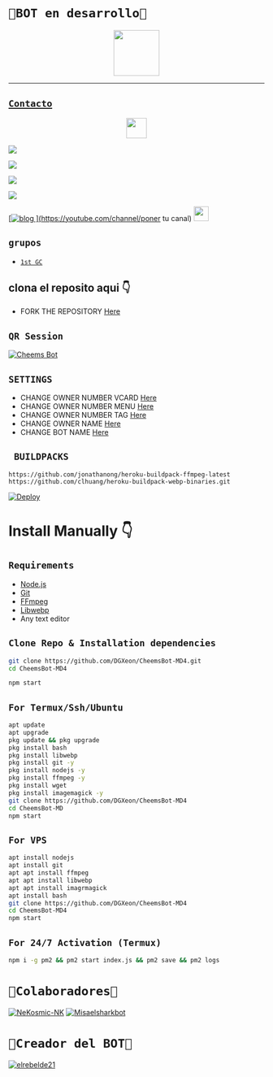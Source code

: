 # `👑BOT en desarrollo👑`
<p align="center"> 
  <a href="https://github.com/NeKosmic-NK"><img src="http://readme-typing-svg.herokuapp.com?font=mono&size=17&duration=4000&color=F7B11B&center=falso&vCenter=falso&lines=PRUEBA-BOT-MD++%F0%9F%92%96;Gracias+por+visitar+este+repositorio.+%F0%9F%92%96" height="90px"
</p>

-------

## ```Contacto```
<p align="center">
<a href="https://github.com/NeKosmic-NK"><img src="http://readme-typing-svg.herokuapp.com?font=mono&size=14&duration=3000&color=ABF7BB&center=verdadero&vCenter=verdadero&lines=Solo+escr%C3%ADba+si+tiene+dudas." height="40px"
</p>
  
<a href="https://wa.me/56977774748"><img src="https://img.shields.io/badge/Contacto creador-25D366?style=for-the-badge&logo=whatsapp&logoColor=white" />

<a href="https://wa.me/51935116539"><img src="https://img.shields.io/badge/Contacto desarrollo-25D366?style=for-the-badge&logo=whatsapp&logoColor=white" />

<a href="https://wa.me/34623442554"><img src="https://img.shields.io/badge/Contacto desarrollo-25D366?style=for-the-badge&logo=whatsapp&logoColor=white" />

<a href="https://chat.whatsapp.com/Byyrc8RJnUkJw6vvUgsbDF"><img src="https://img.shields.io/badge/Join Official GC-25D366?style=for-the-badge&logo=whatsapp&logoColor=white" />

[![blog](https://img.shields.io/badge/YouTube-FF0000?style=for-the-badge&logo=youtube&logoColor=white)
](https://youtube.com/channel/poner tu canal)  <img src="https://github.com/siegrin/siegrin/blob/main/Assets/powerup.gif" height="29px">

## ```grupos```

- [`1st GC`](https://chat.whatsapp.com/Byyrc8RJnUkJw6vvUgsbDF)

## clona el reposito aqui 👇

- FORK THE REPOSITORY [Here](https://github.com/DGXeon/CheemsBot-MD4/fork)

## `QR Session`
[![Cheems Bot](https://repl.it/badge/github/quiec/whatsasena)](https://replit.com/@DGXeon/Cheems-Bot-Multi-Device-Qr-Code-Generator?output%20only=1&lite=1#index.js)

## `SETTINGS`

- CHANGE OWNER NUMBER VCARD [Here](https://github.com/DGXeon/CheemsBot-MD4/blob/master/settings.js#L58)
- CHANGE OWNER NUMBER MENU [Here](https://github.com/DGXeon/CheemsBot-MD4/blob/master/settings.js#L65)
- CHANGE OWNER NUMBER TAG [Here](https://github.com/DGXeon/CheemsBot-MD4/blob/master/settings.js#L66)
- CHANGE OWNER NAME [Here](https://github.com/DGXeon/CheemsBot-MD4/blob/master/settings.js#L59)
- CHANGE BOT NAME [Here](https://github.com/DGXeon/CheemsBot-MD4/blob/master/settings.js#L67)

## ` BUILDPACKS`

```
https://github.com/jonathanong/heroku-buildpack-ffmpeg-latest
https://github.com/clhuang/heroku-buildpack-webp-binaries.git
```

[![Deploy](https://www.herokucdn.com/deploy/button.svg)](https://heroku.com/deploy?template=https://github.com/DGXeon/CheemsBot-MD4/)

# Install Manually 👇
## `Requirements`
* [Node.js](https://nodejs.org/en/)
* [Git](https://git-scm.com/downloads)
* [FFmpeg](https://github.com/BtbN/FFmpeg-Builds/releases/download/autobuild-2020-12-08-13-03/ffmpeg-n4.3.1-26-gca55240b8c-win64-gpl-4.3.zip)
* [Libwebp](https://developers.google.com/speed/webp/download)
* Any text editor
## `Clone Repo & Installation dependencies`
```bash
git clone https://github.com/DGXeon/CheemsBot-MD4.git
cd CheemsBot-MD4

npm start
```
## `For Termux/Ssh/Ubuntu`
```bash
apt update
apt upgrade
pkg update && pkg upgrade
pkg install bash
pkg install libwebp
pkg install git -y
pkg install nodejs -y 
pkg install ffmpeg -y 
pkg install wget
pkg install imagemagick -y
git clone https://github.com/DGXeon/CheemsBot-MD4
cd CheemsBot-MD
npm start
```
## `For VPS`
```bash
apt install nodejs 
apt install git 
apt apt install ffmpeg 
apt apt install libwebp 
apt apt install imagrmagick
apt install bash
git clone https://github.com/DGXeon/CheemsBot-MD4
cd CheemsBot-MD4
npm start
```
## `For 24/7 Activation (Termux)`
```bash
npm i -g pm2 && pm2 start index.js && pm2 save && pm2 logs
```
# `👑Colaboradores👑`

[![NeKosmic-NK](https://github.com/NeKosmic-NK.png?size=100)](https://github.com/NeKosmic-NK) 
[![Misaelsharkbot](https://github.com/Misaelsharkbot.png?size=100)](https://github.com/Misaelsharkbot)  
  
# `👑Creador del BOT👑`
  
  [![elrebelde21](https://github.com/elrebelde21.png?size=100)](https://github.com/elrebelde21) 
  
  
